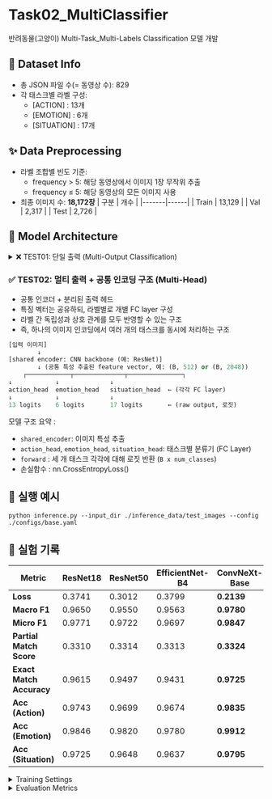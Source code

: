 # Task02_MultiClassifier
반려동물(고양이) Multi-Task_Multi-Labels Classification 모델 개발

## 📂 Dataset Info
- 총 JSON 파일 수(= 동영상 수): 829
- 각 태스크별 라벨 구성:
  - [ACTION] : 13개
  - [EMOTION] : 6개
  - [SITUATION] : 17개

## ✨ Data Preprocessing
- 라벨 조합별 빈도 기준:
  - frequency > 5: 해당 동영상에서 이미지 1장 무작위 추출
  - frequency ≤ 5: 해당 동영상의 모든 이미지 사용
- 최종 이미지 수: **18,172장**
    | 구분  | 개수 |
    |-------|------|
    | Train | 13,129 |
    | Val   | 2,317 |
    | Test  | 2,726 |

## 🧠 Model Architecture
<details> 
<summary>❌ TEST01: 단일 출력 (Multi-Output Classification)</summary>   

- **하나의 출력층**으로 모든 태스크 라벨 예측  
- 각 태스크별 로짓을 구분하지 않고 **공통 FC layer**로 3개 태스크를 한 번에 예측  
- 라벨 간의 상호 의존성을 반영하기 어려움
      
      [입력 이미지]
            ↓
      [공통 인코더: CNN backbone (예: ResNet)]
            ↓
      [단일 Fully Connected Layer → 총 36 로짓 출력]
            ↓
      ──────────────────────────────
      | action logits (13)          |
      | emotion logits (6)          |
      | situation logits (17)       |
      ──────────────────────────────
      
</details> 

### ✅ TEST02: 멀티 출력 + 공통 인코딩 구조 (Multi-Head)
- 공통 인코더 + 분리된 출력 헤드
- 특징 벡터는 공유하되, 라벨별로 개별 FC layer 구성
- 라벨 간 독립성과 상호 관계를 모두 반영할 수 있는 구조    
- 즉, 하나의 이미지 인코딩에서 여러 개의 태스크를 동시에 처리하는 구조
```python
[입력 이미지]
        ↓
[shared encoder: CNN backbone (예: ResNet)]
        ↓ (공통 특성 추출된 feature vector, 예: (B, 512) or (B, 2048))
    ┌────────────┬──────────────┬───────────────┐
↓            ↓              ↓
action_head  emotion_head   situation_head  ← (각각 FC layer)
↓            ↓              ↓
13 logits    6 logits       17 logits       ← (raw output, 로짓)

```
        
모델 구조 요약 :
- `shared_encoder`: 이미지 특성 추출
- `action_head`, `emotion_head`, `situation_head`: 태스크별 분류기 (FC Layer)
- `forward` : 세 개 태스크 각각에 대해 로짓 반환 (`B x num_classes`)
- 손실함수 : nn.CrossEntropyLoss()
   

## 🚀 실행 예시
```
python inference.py --input_dir ./inference_data/test_images --config ./configs/base.yaml
```

## 🧪 실험 기록
| Metric                    | ResNet18 | ResNet50 | EfficientNet-B4 | ConvNeXt-Base |
|---------------------------|----------|----------|------------------|---------------|
| **Loss**                  | 0.3741   | 0.3012   | 0.3799           | **0.2139**    |
| **Macro F1**              | 0.9650   | 0.9550   | 0.9563           | **0.9780**    |
| **Micro F1**              | 0.9771   | 0.9722   | 0.9697           | **0.9847**    |
| **Partial Match Score**   | 0.3310   | 0.3314   | 0.3313           | **0.3324**    |
| **Exact Match Accuracy**  | 0.9615   | 0.9497   | 0.9431           | **0.9725**    |
| **Acc (Action)**          | 0.9743   | 0.9699   | 0.9674           | **0.9835**    |
| **Acc (Emotion)**         | 0.9846   | 0.9820   | 0.9780           | **0.9912**    |
| **Acc (Situation)**       | 0.9725   | 0.9648   | 0.9637           | **0.9795**    |
<details> 
<summary>Training Settings</summary>   

```python
batch_size: 16       
epochs: 30
learning_rate: 5e-5       
seed: 42
device: "cuda" 
```

</details> 
<details> 
<summary>Evaluation Metrics</summary>   

- macro_f1를 기준으로 best모델 저장함.

| 지표명                        | 설명                                                                 | 특징 |
|-----------------------------|----------------------------------------------------------------------|------|
| **Loss**                    | 모델 학습 중 최소화하는 손실 함수 값                                  | 낮을수록 예측과 실제 라벨 차이가 적음 |
| **Macro F1 Score**          | 클래스별 F1-score를 각각 계산한 후 단순 평균                           | 클래스 불균형에 덜 민감, 모든 클래스를 균등하게 평가 |
| **Micro F1 Score**          | 모든 클래스의 TP, FP, FN을 합산한 뒤 계산한 F1-score                   | 데이터셋 전체 성능 반영, 빈도 높은 클래스의 영향 큼 |
| **Partial Match Score**     | 멀티 태스크에서 일부 라벨만 맞춘 경우에 점수를 부여하는 지표            | 모든 태스크가 아닌 일부 일치에도 점수 부여 |
| **Exact Match Accuracy**    | 멀티 태스크에서 모든 라벨이 정확히 일치한 경우만 정답으로 판단         | 가장 엄격한 지표, 모든 태스크를 동시에 맞춰야 1점 |
| **Label-wise Accuracy**     | 각 태스크별(예: action, emotion, situation) 정확도                     | 태스크별 성능을 세부적으로 분석 가능 |

</details> 